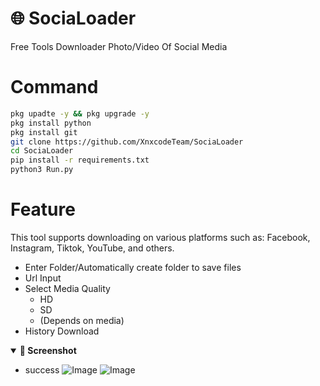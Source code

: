 # 🌐 SociaLoader
Free Tools Downloader Photo/Video Of Social Media 

# Command
```bash
pkg upadte -y && pkg upgrade -y
pkg install python
pkg install git
git clone https://github.com/XnxcodeTeam/SociaLoader
cd SociaLoader
pip install -r requirements.txt
python3 Run.py
```

# Feature
This tool supports downloading on various platforms such as: Facebook, Instagram, Tiktok, YouTube, and others.

- Enter Folder/Automatically create folder to save files
- Url Input
- Select Media Quality
  - HD
  - SD
  - (Depends on media)
- History Download

<details open>
  <summary><strong>📸 Screenshot</strong></summary>
 
- success
![Image](https://github.com/user-attachments/assets/7a8870e4-9cdf-4039-814e-2a27e4814d62)
![Image](https://github.com/user-attachments/assets/3cca2da5-50c7-4609-96a5-ce3f699ae683)
</details>

